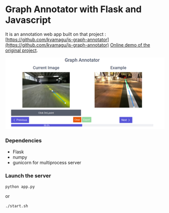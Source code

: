 Graph Annotator with Flask and Javascript
==================

It is an annotation web app built on that project : [https://github.com/kyamagu/js-graph-annotator](https://github.com/kyamagu/js-graph-annotator)
[Online demo of the original project](http://kyamagu.github.io/js-graph-annotator/).

![screenshot](static/img/demo_annotation.png)

### Dependencies
- Flask
- numpy
- gunicorn for multiprocess server

### Launch the server

```
python app.py
```

or
```
./start.sh
```
